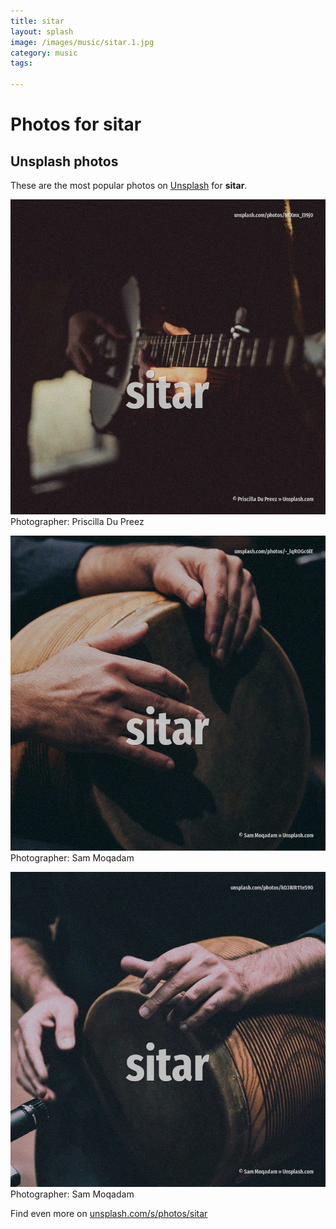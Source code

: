 ```yaml
---
title: sitar
layout: splash
image: /images/music/sitar.1.jpg
category: music
tags:

---
```

# Photos for sitar
 
## Unsplash photos
These are the most popular photos on [Unsplash](https://unsplash.com) for **sitar**.
 
![sitar](/images/music/sitar.1.jpg)
Photographer:  Priscilla Du Preez
 
![sitar](/images/music/sitar.2.jpg)
Photographer:  Sam Moqadam
 
![sitar](/images/music/sitar.3.jpg)
Photographer:  Sam Moqadam
 
Find even more on [unsplash.com/s/photos/sitar](https://unsplash.com/s/photos/sitar)
 
